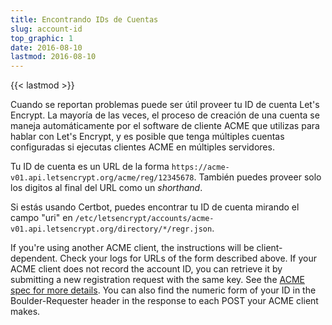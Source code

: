 ```yaml
---
title: Encontrando IDs de Cuentas
slug: account-id
top_graphic: 1
date: 2016-08-10
lastmod: 2016-08-10
---
```


{{< lastmod >}}

Cuando se reportan problemas puede ser &uacute;til proveer tu ID de cuenta Let's Encrypt.
La mayor&iacute;a de las veces, el proceso de creaci&oacute;n de una cuenta se maneja
autom&aacute;ticamente por el software de cliente ACME que utilizas para hablar con Let's Encrypt,
y es posible que tenga m&uacute;ltiples cuentas configuradas si ejecutas clientes ACME en
m&uacute;ltiples servidores.

Tu ID de cuenta es un URL de la forma `https://acme-v01.api.letsencrypt.org/acme/reg/12345678`.
Tambi&eacute;n puedes proveer solo los digitos al final del URL como un *shorthand*.

Si est&aacute;s usando Certbot, puedes encontrar tu ID de cuenta mirando el campo "uri" en `/etc/letsencrypt/accounts/acme-v01.api.letsencrypt.org/directory/*/regr.json`.

If you're using another ACME client, the instructions will be client-dependent.
Check your logs for URLs of the form described above. If your ACME client does
not record the account ID, you can retrieve it by submitting a new registration
request with the same key. See the [ACME spec for more
details](https://github.com/ietf-wg-acme/acme/blob/master/draft-ietf-acme-acme.md#registration).
You can also find the numeric form of your ID in the Boulder-Requester header in
the response to each POST your ACME client makes.

